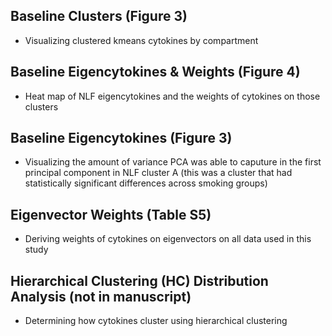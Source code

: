 ## Baseline Clusters (Figure 3)
- Visualizing clustered kmeans cytokines by compartment

## Baseline Eigencytokines & Weights (Figure 4)
- Heat map of NLF eigencytokines and the weights of cytokines on those clusters

## Baseline Eigencytokines (Figure 3)
- Visualizing the amount of variance PCA was able to caputure in the first principal component in NLF cluster A (this was a cluster that had statistically significant differences across smoking groups)

## Eigenvector Weights (Table S5)
- Deriving weights of cytokines on eigenvectors on all data used in this study

## Hierarchical Clustering (HC) Distribution Analysis (not in manuscript)
- Determining how cytokines cluster using hierarchical clustering
